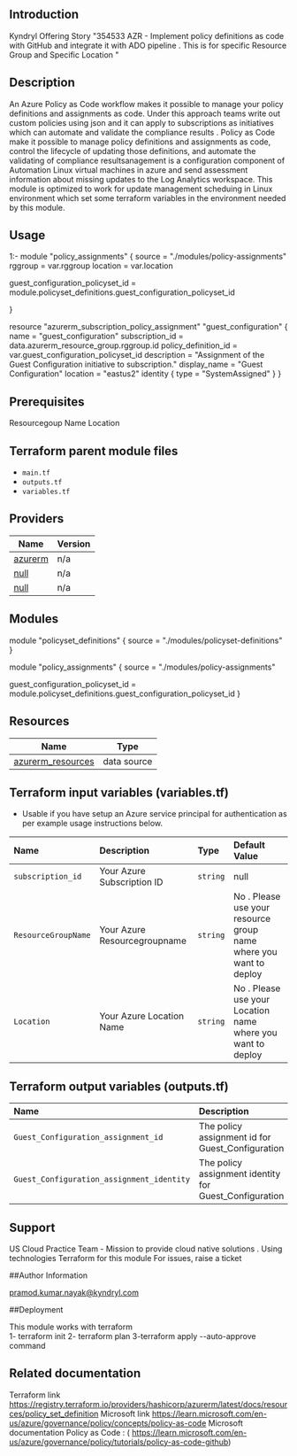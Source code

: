 ## Introduction     
Kyndryl Offering Story  "354533 AZR - Implement policy definitions as code with GitHub and integrate it with ADO pipeline . This is for specific Resource Group and Specific Location "
## Description 
An Azure Policy as Code workflow makes it possible to manage your policy definitions and assignments as code. Under this approach teams write out custom policies using json and it can apply to subscriptions as initiatives which can automate  and validate the compliance results .
 Policy as Code  make  it possible to manage policy definitions and assignments as code, control the lifecycle of updating those definitions, and automate the validating of compliance resultsanagement is a configuration component of Automation Linux virtual machines in azure and  send assessment information about missing updates to the Log Analytics workspace. This module is optimized to work for update management scheduing  in Linux  environment which set some terraform variables in the environment needed by this module.


## Usage
1:- 
 module "policy_assignments" {
  source = "./modules/policy-assignments"
   rggroup = var.rggroup 
   location = var.location 
   
   guest_configuration_policyset_id        = module.policyset_definitions.guest_configuration_policyset_id
   
}
 



resource "azurerm_subscription_policy_assignment" "guest_configuration" {
  name                 = "guest_configuration"
  subscription_id      = data.azurerm_resource_group.rggroup.id
  policy_definition_id = var.guest_configuration_policyset_id
  description          = "Assignment of the Guest Configuration initiative to subscription."
  display_name         = "Guest Configuration"
  location             = "eastus2"
  identity { type = "SystemAssigned" }
}


## Prerequisites 
Resourcegoup Name 
Location  
<!-- BEGIN_TF_DOCS -->
 
## Terraform parent module files

* `main.tf`
* `outputs.tf`
* `variables.tf`

## Providers

| Name | Version |
|------|---------|
| <a name="provider_azurerm"></a> [azurerm](#provider\_azurerm) | n/a |
| <a name="provider_null"></a> [null](#provider\_null) | n/a |
| <a Subscription_id="subscription_id"></a>  [null](#subscription_id\_null) | n/a |


## Modules
module "policyset_definitions" {
  source = "./modules/policyset-definitions"
}

module "policy_assignments" {
  source = "./modules/policy-assignments"

  guest_configuration_policyset_id        = module.policyset_definitions.guest_configuration_policyset_id
 }




## Resources

| Name | Type |
|------|------|
| [azurerm_resources](https://registry.terraform.io/providers/hashicorp/azurerm/latest/docs/data-sources/resources) | data source |

## Terraform input variables (variables.tf)

* Usable if you have setup an Azure service principal for authentication as per example usage instructions below.


| Name               | Description                           | Type     | Default Value
|:-------------------|:--------------------------------------|:---------|:--------------
| `subscription_id`    | Your Azure Subscription ID              | `string` | null
| `ResourceGroupName`  | Your Azure Resourcegroupname            | `string` | No . Please  use your resource group name  where you want to deploy   
| `Location `    | Your Azure Location Name                      | `string` |   No . Please  use your Location  name  where you want to deploy  


## Terraform output variables (outputs.tf)

| Name           | Description        | Value
|:---------------|:-------------------|:----------
| `Guest_Configuration_assignment_id `        | The policy assignment id for Guest_Configuration            | module.policy_assignments.guest_configuration_assignment_id
| `Guest_Configuration_assignment_identity`   | The policy assignment identity for Guest_Configuration      | module.policy_assignments.guest_configuration_assignment_identity

## Support

US Cloud Practice Team - Mission to provide cloud native solutions .   Using technologies   Terraform for this module 
For issues, raise a ticket

##Author Information

pramod.kumar.nayak@kyndryl.com

##Deployment

This module works with terraform  
1- terraform init
2- terraform plan
3-terraform apply --auto-approve command 

## Related documentation
 
 Terraform link https://registry.terraform.io/providers/hashicorp/azurerm/latest/docs/resources/policy_set_definition
 Microsoft  link https://learn.microsoft.com/en-us/azure/governance/policy/concepts/policy-as-code
 Microsoft  documentation Policy as Code :  ( https://learn.microsoft.com/en-us/azure/governance/policy/tutorials/policy-as-code-github)